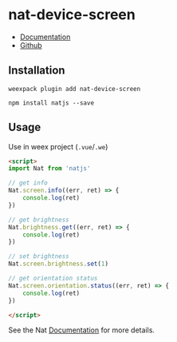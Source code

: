 # nat-device-screen

- [Documentation](http://natjs.com/#/reference/device/screen)
- [Github](https://github.com/natjs/weex-nat-device-screen)

## Installation
```
weexpack plugin add nat-device-screen
```

```
npm install natjs --save
```

## Usage

Use in weex project (`.vue`/`.we`)

```html
<script>
import Nat from 'natjs'

// get info
Nat.screen.info((err, ret) => {
    console.log(ret)
})

// get brightness
Nat.brightness.get((err, ret) => {
    console.log(ret)
})

// set brightness
Nat.screen.brightness.set(1)

// get orientation status
Nat.screen.orientation.status((err, ret) => {
    console.log(ret)
})

</script>
```

See the Nat [Documentation](http://natjs.com/) for more details.
